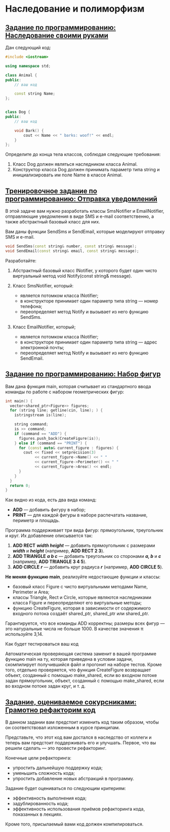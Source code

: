 # Наследование и полиморфизм

## [Задание по программированию: Наследование своими руками](https://github.com/m3nf1s/Modern-Cplusplus/tree/master/Yellow%20Belt/Week_5/Task_1)

Дан следующий код:
```cpp
#include <iostream>

using namespace std;

class Animal {
public:
    // ваш код

    const string Name;
};


class Dog {
public:
    // ваш код

    void Bark() {
        cout << Name << " barks: woof!" << endl;
    }
};
```

Определите до конца тела классов, соблюдая следующие требования:

1. Класс Dog должен являться наследником класса Animal.
2. Конструктор класса Dog должен принимать параметр типа string и инициализировать им поле Name в классе Animal.

## [Тренировочное задание по программированию: Отправка уведомлений](https://github.com/m3nf1s/Modern-Cplusplus/tree/master/Yellow%20Belt/Week_5/Task_2)

В этой задаче вам нужно разработать классы SmsNotifier и EmailNotifier, отправляющие уведомления в виде SMS и e-mail соответственно, а также абстрактный базовый класс для них.

Вам даны функции SendSms и SendEmail, которые моделируют отправку SMS и e-mail.
```cpp
void SendSms(const string& number, const string& message);
void SendEmail(const string& email, const string& message);
```

Разработайте:

1. Абстрактный базовый класс INotifier, у которого будет один чисто виртуальный метод void Notify(const string& message).

2. Класс SmsNotifier, который:
    * является потомком класса INotifier;
    * в конструкторе принимает один параметр типа string — номер телефона;
    * переопределяет метод Notify и вызывает из него функцию SendSms.
3. Класс EmailNotifier, который;
    * является потомком класса INotifier;
    * в конструкторе принимает один параметр типа string — адрес электронной почты;
    * переопределяет метод Notify и вызывает из него функцию SendEmail.
    
## [Задание по программированию: Набор фигур](https://github.com/m3nf1s/Modern-Cplusplus/tree/master/Yellow%20Belt/Week_5/Task_3)

Вам дана функция main, которая считывает из стандартного ввода команды по работе с набором геометрических фигур:
```cpp
int main() {
  vector<shared_ptr<Figure>> figures;
  for (string line; getline(cin, line); ) {
    istringstream is(line);

    string command;
    is >> command;
    if (command == "ADD") {
      figures.push_back(CreateFigure(is));
    } else if (command == "PRINT") {
      for (const auto& current_figure : figures) {
        cout << fixed << setprecision(3)
             << current_figure->Name() << " "
             << current_figure->Perimeter() << " "
             << current_figure->Area() << endl;
      }
    }
  }
  return 0;
}
```

Как видно из кода, есть два вида команд:

* **ADD** — добавить фигуру в набор;
* **PRINT** — для каждой фигуры в наборе распечатать название, периметр и площадь.

Программа поддерживает три вида фигур: прямоугольник, треугольник и круг. Их добавление описывается так:

1. **ADD RECT** ***width height*** — добавить прямоугольник с размерами ***width*** и ***height*** (например, **ADD RECT 2 3**).
2. **ADD TRIANGLE** ***a b c*** — добавить треугольник со сторонами ***a, b*** и ***c*** (например, **ADD TRIANGLE 3 4 5**).
3. **ADD CIRCLE** ***r*** — добавить круг радиуса ***r*** (например, **ADD CIRCLE 5**).

**Не меняя функцию main**, реализуйте недостающие функции и классы:

* базовый класс Figure с чисто виртуальными методами Name, Perimeter и Area;
* классы Triangle, Rect и Circle, которые являются наследниками класса Figure и переопределяют его виртуальные методы;
* функцию CreateFigure, которая в зависимости от содержимого входного потока создаёт shared_ptr<Rect>, shared_ptr<Triangle> или shared_ptr<Circle>.

Гарантируется, что все команды ADD корректны; размеры всех фигур — это натуральные числа не больше 1000. В качестве значения π используйте 3,14.

Как будет тестироваться ваш код

Автоматическая проверяющая система заменит в вашей программе функцию main на ту, которая приведена в условии задачи, скомпилирует получившийся файл и прогонит на наборе тестов. Кроме того, отдельно проверяется, что функция CreateFigure возвращает объект, созданный с помощью make_shared<Rect>, если во входном потоке задан прямоугольник, объект, созданный с помощью make_shared<Circle>, если во входном потоке задан круг, и т. д.

## [Задание, оцениваемое сокурсниками: Грамотно рефакторим код](https://github.com/m3nf1s/Modern-Cplusplus/tree/master/Yellow%20Belt/Week_5/Task_4)

В данном задании вам предстоит изменить код таким образом, чтобы он соответствовал изложенным в курсе принципам.

Представьте, что этот код вам достался в наследство от коллеги и теперь вам предстоит поддерживать его и улучшать. Первое, что вы решили сделать — это провести рефакторинг.

Конечные цели рефакторинга:

* упростить дальнейшую поддержку кода;
* уменьшить сложность кода;
* упростить добавление новых абстракций в программу.

Задание будет оцениваться по следующим критериям:

* эффективность выполнения кода;
* задублированность кода;
* эффективность использования приёмов рефакторинга кода, показанных в лекциях.

Кроме того, присылаемый вами код должен компилироваться.
